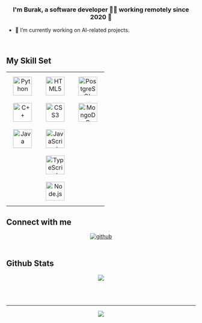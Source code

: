 ### <div align="center">I'm Burak, a software developer 👨‍💻 working remotely since 2020 🚀</div>  
  

- 🔭 I’m currently working on AI-related projects.  
  

<br/>  


## My Skill Set  
<table><tr><td valign="top" width="33%">

<div align="center">  
<a href="https://www.python.org/" target="_blank">
  <img style="margin: 10px; height: 50px;" src="https://profilinator.rishav.dev/skills-assets/python-original.svg" alt="Python" />
</a><br>
<a href="https://www.cplusplus.com/" target="_blank">
  <img style="margin: 10px; height: 50px;" src="https://profilinator.rishav.dev/skills-assets/cplusplus-original.svg" alt="C++" />
</a><br>
<a href="https://www.java.com/" target="_blank">
  <img style="margin: 10px; height: 50px;" src="https://profilinator.rishav.dev/skills-assets/java-original-wordmark.svg" alt="Java" />
</a>  
</div>

</td><td valign="top" width="33%">

<div align="center">  
<a href="https://en.wikipedia.org/wiki/HTML5" target="_blank">
  <img style="margin: 10px; height: 50px;" src="https://profilinator.rishav.dev/skills-assets/html5-original-wordmark.svg" alt="HTML5" />
</a><br>
<a href="https://www.w3schools.com/css/" target="_blank">
  <img style="margin: 10px; height: 50px;" src="https://profilinator.rishav.dev/skills-assets/css3-original-wordmark.svg" alt="CSS3" />
</a><br>
<a href="https://www.javascript.com/" target="_blank">
  <img style="margin: 10px; height: 50px;" src="https://profilinator.rishav.dev/skills-assets/javascript-original.svg" alt="JavaScript" />
</a><br>
<a href="https://www.typescriptlang.org/" target="_blank">
  <img style="margin: 10px; height: 50px;" src="https://profilinator.rishav.dev/skills-assets/typescript-original.svg" alt="TypeScript" />
</a><br>
<a href="https://nodejs.org/" target="_blank">
  <img style="margin: 10px; height: 50px;" src="https://profilinator.rishav.dev/skills-assets/nodejs-original-wordmark.svg" alt="Node.js" />
</a>  
</div>

</td><td valign="top" width="33%">

<div align="center">  
<a href="https://www.postgresql.org/" target="_blank">
  <img style="margin: 10px; height: 50px;" src="https://profilinator.rishav.dev/skills-assets/postgresql-original-wordmark.svg" alt="PostgreSQL" />
</a><br>
<a href="https://www.mongodb.com/" target="_blank">
  <img style="margin: 10px; height: 50px;" src="https://profilinator.rishav.dev/skills-assets/mongodb-original-wordmark.svg" alt="MongoDB" />
</a>  
</div>

</td></tr></table>  



## Connect with me  
<div align="center">
<a href="https://github.com/burakcalisknn" target="_blank">
<img src=https://img.shields.io/badge/github-%2324292e.svg?&style=for-the-badge&logo=github&logoColor=white alt=github style="margin-bottom: 5px;" />
</a>  
</div>  
  

<br/>  


## Github Stats  
<div align="center">
  <img src="https://github-readme-stats.vercel.app/api?username=burakcalisknn&show_icons=true&count_private=true&hide_border=true&theme=radical" align="center" />
</div>


<br/>  


<br/>  

<div align="center"></div>
<br />

----
  <div align="center">
<img src="https://komarev.com/ghpvc/?username=burakcalisknn&&style=flat-square" align="center" />
</div> 
